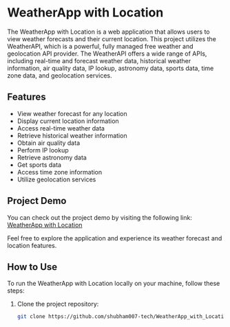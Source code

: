 # WeatherApp with Location

The WeatherApp with Location is a web application that allows users to view weather forecasts and their current location. This project utilizes the WeatherAPI, which is a powerful, fully managed free weather and geolocation API provider. The WeatherAPI offers a wide range of APIs, including real-time and forecast weather data, historical weather information, air quality data, IP lookup, astronomy data, sports data, time zone data, and geolocation services.

## Features

- View weather forecast for any location
- Display current location information
- Access real-time weather data
- Retrieve historical weather information
- Obtain air quality data
- Perform IP lookup
- Retrieve astronomy data
- Get sports data
- Access time zone information
- Utilize geolocation services

## Project Demo

You can check out the project demo by visiting the following link: [WeatherApp with Location](https://shubham007-tech.github.io/WeatherApp_with_Location/)

Feel free to explore the application and experience its weather forecast and location features.

## How to Use

To run the WeatherApp with Location locally on your machine, follow these steps:

1. Clone the project repository:

   ```bash
   git clone https://github.com/shubham007-tech/WeatherApp_with_Location.git
